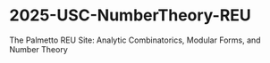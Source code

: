 # 2025-USC-NumberTheory-REU
The Palmetto REU Site: Analytic Combinatorics, Modular Forms, and Number Theory
